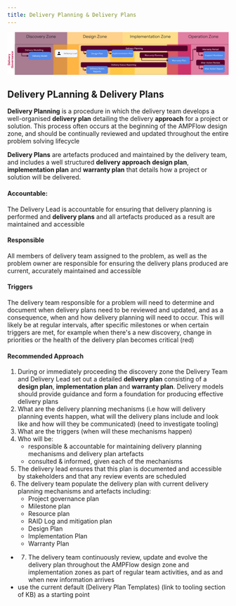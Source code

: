```yaml
---
title: Delivery Planning & Delivery Plans
---
```


![Delivery Planning & Delivery Plans](../delivery-governance.png)

## Delivery PLanning & Delivery Plans

**Delivery Planning** is a procedure in which the delivery team develops a well-organised **delivery plan** detailing the delivery **approach** for a project or solution. This process often occurs at the beginning of the AMPFlow design zone, and should be continually reviewed and updated throughout the entire problem solving lifecycle

**Delivery Plans** are artefacts produced and maintained by the delivery team, and includes a well structured **delivery approach** **design plan**, **implementation plan** and **warranty plan** that details how a project or solution will be delivered.

#### Accountable: 
The Delivery Lead is accountable for ensuring that delivery planning is performed and **delivery plans** and all artefacts produced as a result are maintained and accessible

#### Responsible 
All members of delivery team assigned to the problem, as well as the problem owner are responsible for ensuring the delivery plans produced are current, accurately maintained and accessible 

#### Triggers
The delivery team responsible for a problem will need to determine and document when delivery plans need to be reviewed and updated, and as a consequence, when and how delivery planning will need to occur. This will likely be at regular intervals, after specific milestones or when certain triggers are met, for example when there's a new discovery, change in priorities or the health of the delivery plan becomes critical (red)

#### Recommended Approach

1. During or immediately proceeding the discovery zone the Delivery Team and Delivery Lead set out a detailed **delivery plan** consisting of a **design plan**, **implementation plan** and **warranty plan**. Delivery models should provide guidance and form a foundation for producing effective delivery plans 
2. What are the delivery planning mechanisms (i.e how will delivery planning events happen, what will the delivery plans include and look like and how will they be communicated) (need to investigate tooling)
3. What are the triggers (when will these mechanisms happen)
4. Who will be:
    - responsible & accountable for maintaining delivery planning mechanisms and delivery plan artefacts
    - consulted & informed, given each of the mechanisms
5. The delivery lead ensures that this plan is documented and accessible by stakeholders and that any review events are scheduled 
6. The delivery team populate the delivery plan with current delivery planning mechanisms and artefacts including:
    - Project governance plan
    - Milestone plan
    - Resource plan
    - RAID Log and mitigation plan
    - Design Plan
    - Implementation Plan
    - Warranty Plan
- 7. The delivery team continuously review, update and evolve the delivery plan throughout the AMPFlow design zone and implementation zones as part of regular team activities, and as and when new information arrives 
- use the current default (Delivery Plan Templates) (link to tooling section of KB) as a starting point

